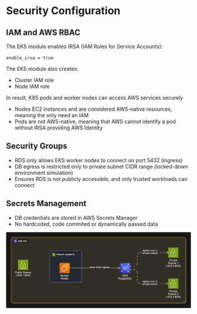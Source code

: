 # Security Configuration

## IAM and AWS RBAC

The EKS module enables IRSA (IAM Roles for Service Accounts):

```hcl
enable_irsa = true
```

The EKS module also creates:

- Cluster IAM role
- Node IAM role

In result, K8S pods and worker nodes can access AWS services securely

- Nodes EC2 instances and are considered AWS-native resources, meaning the only need an IAM
- Pods are not AWS-native, meaning that AWS cannot identify a pod without IRSA providing AWS Identity

## Security Groups

- RDS only allows EKS worker nodes to connect on port 5432 (ingress)
- DB egress is restricted only to private subnet CIDR range (locked-down environment simulation)
- Ensures RDS is not publicly accessible, and only trusted workloads can connect

## Secrets Management

- DB credentials are stored in AWS Secrets Manager
- No hardcoded, code commited or dynamically passed data

![security](assets/security-diagram.png)
